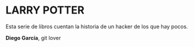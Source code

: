 # LARRY POTTER

Esta serie de libros cuentan la historia de un hacker de los que hay pocos.

**Diego García**, git lover